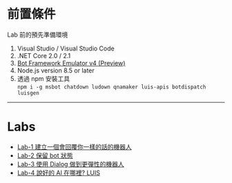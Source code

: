 # 前置條件
Lab 前的預先準備環境

1. Visual Studio / Visual Studio Code
2. .NET Core 2.0 / 2.1
3. [Bot Framework Emulator v4 (Preview)](https://github.com/Microsoft/BotFramework-Emulator/releases)
4. Node.js version 8.5 or later
5. 透過 npm 安裝工具  
   `npm i -g msbot chatdown ludown qnamaker luis-apis botdispatch luisgen`

---

# Labs

- [Lab-1 建立一個會回覆你一樣的話的機器人](Lab-1.md)
- [Lab-2 保留 bot 狀態](Lab-2.md)
- [Lab-3 使用 Dialog 做到更彈性的機器人](Lab-3.md)
- [Lab-4 說好的 AI 在哪裡? LUIS](Lab-4.md)
